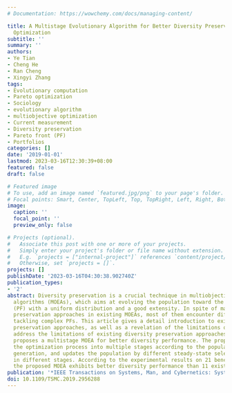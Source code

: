```yaml
---
# Documentation: https://wowchemy.com/docs/managing-content/

title: A Multistage Evolutionary Algorithm for Better Diversity Preservation in Multiobjective
  Optimization
subtitle: ''
summary: ''
authors:
- Ye Tian
- Cheng He
- Ran Cheng
- Xingyi Zhang
tags:
- Evolutionary computation
- Pareto optimization
- Sociology
- evolutionary algorithm
- multiobjective optimization
- Current measurement
- Diversity preservation
- Pareto front (PF)
- Portfolios
categories: []
date: '2019-01-01'
lastmod: 2023-03-16T12:30:39+08:00
featured: false
draft: false

# Featured image
# To use, add an image named `featured.jpg/png` to your page's folder.
# Focal points: Smart, Center, TopLeft, Top, TopRight, Left, Right, BottomLeft, Bottom, BottomRight.
image:
  caption: ''
  focal_point: ''
  preview_only: false

# Projects (optional).
#   Associate this post with one or more of your projects.
#   Simply enter your project's folder or file name without extension.
#   E.g. `projects = ["internal-project"]` references `content/project/deep-learning/index.md`.
#   Otherwise, set `projects = []`.
projects: []
publishDate: '2023-03-16T04:30:38.902740Z'
publication_types:
- '2'
abstract: Diversity preservation is a crucial technique in multiobjective evolutionary
  algorithms (MOEAs), which aims at evolving the population toward the Pareto front
  (PF) with a uniform distribution and a good extensity. In spite of many diversity
  preservation approaches in existing MOEAs, most of them encounter difficulties in
  tackling complex PFs. This article gives a detail introduction to existing diversity
  preservation approaches, as well as a revelation of the limitations of them. To
  address the limitations of existing diversity preservation approaches, this article
  proposes a multistage MOEA for better diversity performance. The proposed MOEA divides
  the optimization process into multiple stages according to the population in each
  generation, and updates the population by different steady-state selection schemes
  in different stages. According to the experimental results on 21 benchmark problems,
  the proposed MOEA exhibits better diversity performance than 11 existing MOEAs.
publication: '*IEEE Transactions on Systems, Man, and Cybernetics: Systems*'
doi: 10.1109/TSMC.2019.2956288
---
```

